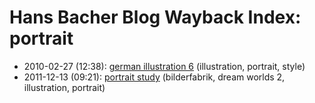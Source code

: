 # Hans Bacher Blog Wayback Index: portrait

* 2010-02-27 (12:38): [german illustration 6](https://web.archive.org/web/https://one1more2time3.wordpress.com/2010/02/27/german-illustration-6/) (illustration, portrait, style)
* 2011-12-13 (09:21): [portrait study](https://web.archive.org/web/https://one1more2time3.wordpress.com/2011/12/13/portrait-study/) (bilderfabrik, dream worlds 2, illustration, portrait)
